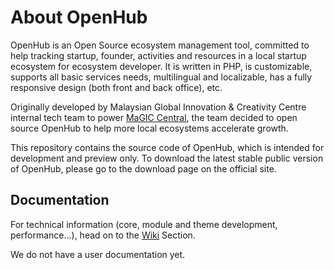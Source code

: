 # About OpenHub

OpenHub is an Open Source ecosystem management tool, committed to help tracking startup, founder, activities and resources in a local startup ecosystem for ecosystem developer. It is written in PHP, is customizable, supports all basic services needs, multilingual and localizable, has a fully responsive design (both front and back office), etc.

Originally developed by Malaysian Global Innovation & Creativity Centre internal tech team to power [MaGIC Central](https://central.mymagic.my), the team decided to open source OpenHub to help more local ecosystems accelerate growth.

This repository contains the source code of OpenHub, which is intended for development and preview only. To download the latest stable public version of OpenHub, please go to the download page on the official site.

## Documentation
For technical information (core, module and theme development, performance...), head on to the [Wiki](https://github.com/mymagic/open_hub/wiki) Section.

We do not have a user documentation yet.

